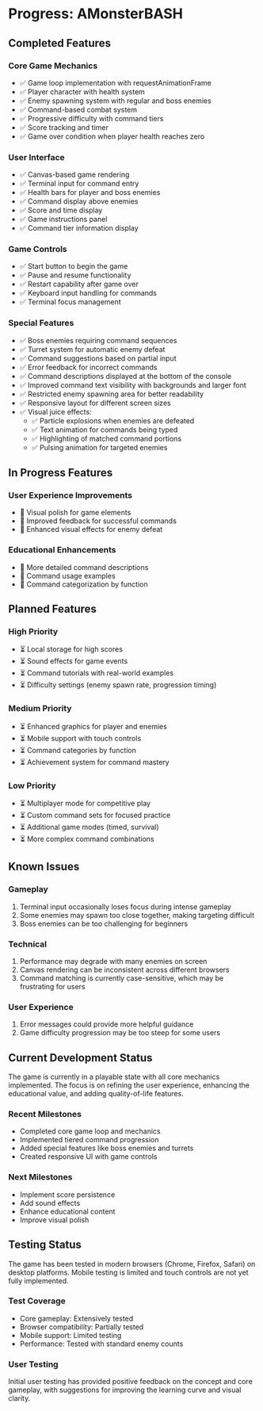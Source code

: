 # Progress: AMonsterBASH

## Completed Features

### Core Game Mechanics
- ✅ Game loop implementation with requestAnimationFrame
- ✅ Player character with health system
- ✅ Enemy spawning system with regular and boss enemies
- ✅ Command-based combat system
- ✅ Progressive difficulty with command tiers
- ✅ Score tracking and timer
- ✅ Game over condition when player health reaches zero

### User Interface
- ✅ Canvas-based game rendering
- ✅ Terminal input for command entry
- ✅ Health bars for player and boss enemies
- ✅ Command display above enemies
- ✅ Score and time display
- ✅ Game instructions panel
- ✅ Command tier information display

### Game Controls
- ✅ Start button to begin the game
- ✅ Pause and resume functionality
- ✅ Restart capability after game over
- ✅ Keyboard input handling for commands
- ✅ Terminal focus management

### Special Features
- ✅ Boss enemies requiring command sequences
- ✅ Turret system for automatic enemy defeat
- ✅ Command suggestions based on partial input
- ✅ Error feedback for incorrect commands
- ✅ Command descriptions displayed at the bottom of the console
- ✅ Improved command text visibility with backgrounds and larger font
- ✅ Restricted enemy spawning area for better readability
- ✅ Responsive layout for different screen sizes
- ✅ Visual juice effects:
  - ✅ Particle explosions when enemies are defeated
  - ✅ Text animation for commands being typed
  - ✅ Highlighting of matched command portions
  - ✅ Pulsing animation for targeted enemies

## In Progress Features

### User Experience Improvements
- 🔄 Visual polish for game elements
- 🔄 Improved feedback for successful commands
- 🔄 Enhanced visual effects for enemy defeat

### Educational Enhancements
- 🔄 More detailed command descriptions
- 🔄 Command usage examples
- 🔄 Command categorization by function

## Planned Features

### High Priority
- ⏳ Local storage for high scores
- ⏳ Sound effects for game events
- ⏳ Command tutorials with real-world examples
- ⏳ Difficulty settings (enemy spawn rate, progression timing)

### Medium Priority
- ⏳ Enhanced graphics for player and enemies
- ⏳ Mobile support with touch controls
- ⏳ Command categories by function
- ⏳ Achievement system for command mastery

### Low Priority
- ⏳ Multiplayer mode for competitive play
- ⏳ Custom command sets for focused practice
- ⏳ Additional game modes (timed, survival)
- ⏳ More complex command combinations

## Known Issues

### Gameplay
1. Terminal input occasionally loses focus during intense gameplay
2. Some enemies may spawn too close together, making targeting difficult
3. Boss enemies can be too challenging for beginners

### Technical
1. Performance may degrade with many enemies on screen
2. Canvas rendering can be inconsistent across different browsers
3. Command matching is currently case-sensitive, which may be frustrating for users

### User Experience
1. Error messages could provide more helpful guidance
2. Game difficulty progression may be too steep for some users

## Current Development Status

The game is currently in a playable state with all core mechanics implemented. The focus is on refining the user experience, enhancing the educational value, and adding quality-of-life features.

### Recent Milestones
- Completed core game loop and mechanics
- Implemented tiered command progression
- Added special features like boss enemies and turrets
- Created responsive UI with game controls

### Next Milestones
- Implement score persistence
- Add sound effects
- Enhance educational content
- Improve visual polish

## Testing Status

The game has been tested in modern browsers (Chrome, Firefox, Safari) on desktop platforms. Mobile testing is limited and touch controls are not yet fully implemented.

### Test Coverage
- Core gameplay: Extensively tested
- Browser compatibility: Partially tested
- Mobile support: Limited testing
- Performance: Tested with standard enemy counts

### User Testing
Initial user testing has provided positive feedback on the concept and core gameplay, with suggestions for improving the learning curve and visual clarity.
